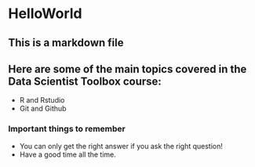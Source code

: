 HelloWorld
===================
## This is a markdown file
## Here are some of the main topics covered in the Data Scientist Toolbox course:
* R and Rstudio
* Git and Github

### Important things to remember
* You can only get the right answer if you ask the right question!
* Have a good time all the time.
